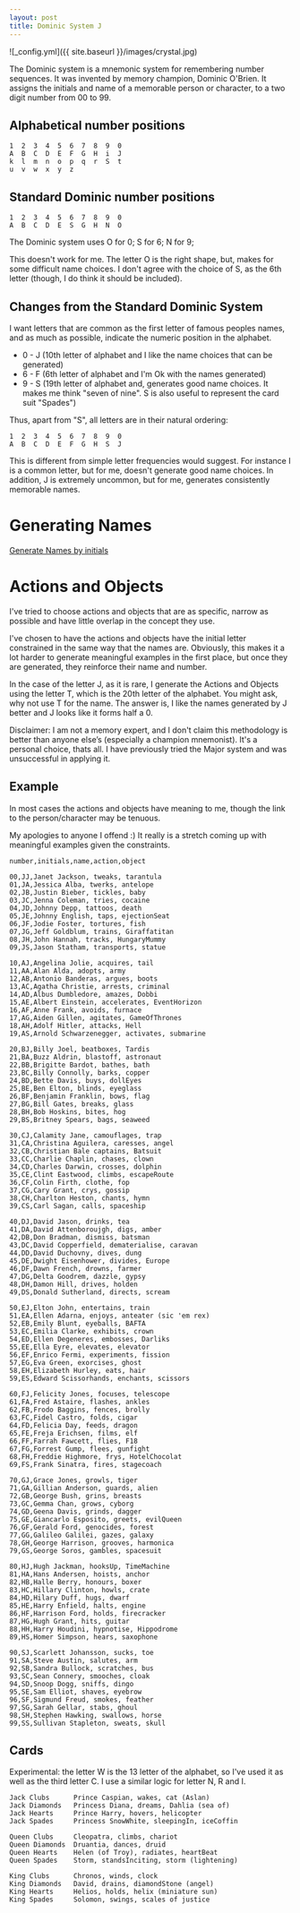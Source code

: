 ```yaml
---
layout: post
title: Dominic System J
---
```

![_config.yml]({{ site.baseurl }}/images/crystal.jpg)

The Dominic system is a mnemonic system for remembering number sequences. It was invented by memory champion, Dominic O'Brien. It assigns the initials and name of a memorable person or character, to a two digit number from 00 to 99.

## Alphabetical number positions
```
1  2  3  4  5  6  7  8  9  0
A  B  C  D  E  F  G  H  i  J
k  l  m  n  o  p  q  r  S  t
u  v  w  x  y  z
```

## Standard Dominic number positions
```
1  2  3  4  5  6  7  8  9  0
A  B  C  D  E  S  G  H  N  O
```

The Dominic system uses O for 0; S for 6; N for 9;

This doesn't work for me.
The letter O is the right shape, but, makes for some difficult name choices.
I don't agree with the choice of S, as the 6th letter (though, I do think it should be included).

## Changes from the Standard Dominic System

I want letters that are common as the first letter of famous peoples names, and as much as possible, indicate the numeric position in the alphabet.

* 0 - J (10th letter of alphabet and I like the name choices that can be
  generated)
* 6 - F (6th letter of alphabet and I'm Ok with the names generated)
* 9 - S (19th letter of alphabet and, generates good name choices. It makes me think "seven of nine". S is also useful to represent the card suit "Spades")

Thus, apart from "S", all letters are in their natural ordering:

```
1  2  3  4  5  6  7  8  9  0
A  B  C  D  E  F  G  H  S  J
```

This is different from simple letter frequencies would suggest. For instance I is a common letter, but for me, doesn't generate good name choices. In addition, J is extremely uncommon, but for me, generates consistently memorable names.

# Generating Names

[Generate Names by initials](http://peoplebyinitials.com/p/dominic-number-memory-system)

# Actions and Objects

I've tried to choose actions and objects that are as specific, narrow as
possible and have little overlap in the concept they use.

I've chosen to have the actions and objects have the initial letter constrained
in the same way that the names are. Obviously, this makes it a lot harder to
generate meaningful examples in the first place, but once they are generated,
they reinforce their name and number.

In the case of the letter J, as it is rare, I generate the Actions and Objects
using the letter T, which is the 20th letter of the alphabet. You might ask, why
not use T for the name. The answer is, I like the names generated by
J better and J looks like it forms half a 0.

Disclaimer: I am not a memory expert, and I don't claim this methodology is
better than anyone else’s (especially a champion mnemonist). It's a personal choice, thats all. I have previously tried the Major system and was unsuccessful in applying it.

## Example

In most cases the actions and objects have meaning to me, though the link to the
person/character may be tenuous.

My apologies to anyone I offend :) It really is a stretch coming up with
meaningful examples given the constraints.

```
number,initials,name,action,object

00,JJ,Janet Jackson, tweaks, tarantula
01,JA,Jessica Alba, twerks, antelope
02,JB,Justin Bieber, tickles, baby
03,JC,Jenna Coleman, tries, cocaine
04,JD,Johnny Depp, tattoos, death
05,JE,Johnny English, taps, ejectionSeat
06,JF,Jodie Foster, tortures, fish
07,JG,Jeff Goldblum, trains, Giraffatitan
08,JH,John Hannah, tracks, HungaryMummy
09,JS,Jason Statham, transports, statue

10,AJ,Angelina Jolie, acquires, tail
11,AA,Alan Alda, adopts, army
12,AB,Antonio Banderas, argues, boots
13,AC,Agatha Christie, arrests, criminal
14,AD,Albus Dumbledore, amazes, Dobbi
15,AE,Albert Einstein, accelerates, EventHorizon
16,AF,Anne Frank, avoids, furnace
17,AG,Aiden Gillen, agitates, GameOfThrones
18,AH,Adolf Hitler, attacks, Hell
19,AS,Arnold Schwarzenegger, activates, submarine

20,BJ,Billy Joel, beatboxes, Tardis
21,BA,Buzz Aldrin, blastoff, astronaut
22,BB,Brigitte Bardot, bathes, bath
23,BC,Billy Connolly, barks, copper
24,BD,Bette Davis, buys, dollEyes
25,BE,Ben Elton, blinds, eyeglass
26,BF,Benjamin Franklin, bows, flag
27,BG,Bill Gates, breaks, glass
28,BH,Bob Hoskins, bites, hog
29,BS,Britney Spears, bags, seaweed

30,CJ,Calamity Jane, camouflages, trap
31,CA,Christina Aguilera, caresses, angel
32,CB,Christian Bale captains, Batsuit
33,CC,Charlie Chaplin, chases, clown
34,CD,Charles Darwin, crosses, dolphin
35,CE,Clint Eastwood, climbs, escapeRoute
36,CF,Colin Firth, clothe, fop
37,CG,Cary Grant, crys, gossip
38,CH,Charlton Heston, chants, hymn
39,CS,Carl Sagan, calls, spaceship

40,DJ,David Jason, drinks, tea
41,DA,David Attenboroujgh, digs, amber
42,DB,Don Bradman, dismiss, batsman
43,DC,David Copperfield, dematerialise, caravan
44,DD,David Duchovny, dives, dung
45,DE,Dwight Eisenhower, divides, Europe
46,DF,Dawn French, drowns, farmer
47,DG,Delta Goodrem, dazzle, gypsy
48,DH,Damon Hill, drives, holden
49,DS,Donald Sutherland, directs, scream

50,EJ,Elton John, entertains, train
51,EA,Ellen Adarna, enjoys, anteater (sic 'em rex)
52,EB,Emily Blunt, eyeballs, BAFTA
53,EC,Emilia Clarke, exhibits, crown
54,ED,Ellen Degeneres, embosses, Darliks
55,EE,Ella Eyre, elevates, elevator
56,EF,Enrico Fermi, experiments, fission
57,EG,Eva Green, exorcises, ghost
58,EH,Elizabeth Hurley, eats, hair
59,ES,Edward Scissorhands, enchants, scissors

60,FJ,Felicity Jones, focuses, telescope
61,FA,Fred Astaire, flashes, ankles
62,FB,Frodo Baggins, fences, brolly
63,FC,Fidel Castro, folds, cigar
64,FD,Felicia Day, feeds, dragon
65,FE,Freja Erichsen, films, elf
66,FF,Farrah Fawcett, flies, F18
67,FG,Forrest Gump, flees, gunfight
68,FH,Freddie Highmore, frys, HotelChocolat
69,FS,Frank Sinatra, fires, stagecoach

70,GJ,Grace Jones, growls, tiger
71,GA,Gillian Anderson, guards, alien
72,GB,George Bush, grins, breasts
73,GC,Gemma Chan, grows, cyborg
74,GD,Geena Davis, grinds, dagger
75,GE,Giancarlo Esposito, greets, evilQueen
76,GF,Gerald Ford, genocides, forest
77,GG,Galileo Galilei, gazes, galaxy
78,GH,George Harrison, grooves, harmonica
79,GS,George Soros, gambles, spacesuit

80,HJ,Hugh Jackman, hooksUp, TimeMachine
81,HA,Hans Andersen, hoists, anchor
82,HB,Halle Berry, honours, boxer
83,HC,Hillary Clinton, howls, crate
84,HD,Hilary Duff, hugs, dwarf
85,HE,Harry Enfield, halts, engine
86,HF,Harrison Ford, holds, firecracker
87,HG,Hugh Grant, hits, guitar
88,HH,Harry Houdini, hypnotise, Hippodrome
89,HS,Homer Simpson, hears, saxophone

90,SJ,Scarlett Johansson, sucks, toe
91,SA,Steve Austin, salutes, arm
92,SB,Sandra Bullock, scratches, bus
93,SC,Sean Connery, smooches, cloak
94,SD,Snoop Dogg, sniffs, dingo
95,SE,Sam Elliot, shaves, eyebrow
96,SF,Sigmund Freud, smokes, feather
97,SG,Sarah Gellar, stabs, ghoul
98,SH,Stephen Hawking, swallows, horse
99,SS,Sullivan Stapleton, sweats, skull
```

## Cards

Experimental: the letter W is the 13 letter of the alphabet, so I've used it as well as the third letter C. I use a similar logic for letter N, R and I.

```
Jack Clubs      Prince Caspian, wakes, cat (Aslan)
Jack Diamonds   Princess Diana, dreams, Dahlia (sea of)
Jack Hearts     Prince Harry, hovers, helicopter
Jack Spades     Princess SnowWhite, sleepingIn, iceCoffin

Queen Clubs     Cleopatra, climbs, chariot
Queen Diamonds  Druantia, dances, druid
Queen Hearts    Helen (of Troy), radiates, heartBeat
Queen Spades    Storm, standsInciting, storm (lightening)

King Clubs      Chronos, winds, clock
King Diamonds   David, drains, diamondStone (angel)
King Hearts     Helios, holds, helix (miniature sun)
King Spades     Solomon, swings, scales of justice
```
